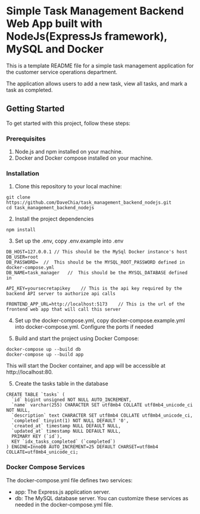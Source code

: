 # Simple Task Management Backend Web App built with NodeJs(ExpressJs framework), MySQL and Docker

This is a template README file for a simple task management application for the customer
service operations department.

The application allows users to add a new task, view all tasks, and mark a task as completed.

## Getting Started

To get started with this project, follow these steps:

### Prerequisites

1. Node.js and npm installed on your machine.
2. Docker and Docker compose installed on your machine.

### Installation

1. Clone this repository to your local machine:

```
git clone https://github.com/DaveChia/task_management_backend_nodejs.git
cd task_management_backend_nodejs
```

2. Install the project dependencies

```
npm install
```

3. Set up the .env, copy .env.example into .env

```
DB_HOST=127.0.0.1 // This should be the MySql Docker instance's host
DB_USER=root
DB_PASSWORD=  //  This should be the MYSQL_ROOT_PASSWORD defined in docker-compose.yml
DB_NAME=task_manager   //  This should be the MYSQL_DATABASE defined in

API_KEY=yoursecretapikey    // This is the api key required by the backend API server to authorize api calls

FRONTEND_APP_URL=http://localhost:5173    // This is the url of the frontend web app that will call this server
```

4. Set up the docker-compose.yml, copy docker-compose.example.yml into docker-compose.yml. Configure the ports if needed

5. Build and start the project using Docker Compose:

```
docker-compose up --build db
docker-compose up --build app
```

This will start the Docker container, and app will be accessible at http://localhost:80.

5. Create the tasks table in the database

```
CREATE TABLE `tasks` (
  `id` bigint unsigned NOT NULL AUTO_INCREMENT,
  `name` varchar(255) CHARACTER SET utf8mb4 COLLATE utf8mb4_unicode_ci NOT NULL,
  `description` text CHARACTER SET utf8mb4 COLLATE utf8mb4_unicode_ci,
  `completed` tinyint(1) NOT NULL DEFAULT '0',
  `created_at` timestamp NULL DEFAULT NULL,
  `updated_at` timestamp NULL DEFAULT NULL,
  PRIMARY KEY (`id`),
  KEY `idx_tasks_completed` (`completed`)
) ENGINE=InnoDB AUTO_INCREMENT=25 DEFAULT CHARSET=utf8mb4 COLLATE=utf8mb4_unicode_ci;
```

### Docker Compose Services

The docker-compose.yml file defines two services:

- app: The Express.js application server.
- db: The MySQL database server.
  You can customize these services as needed in the docker-compose.yml file.

